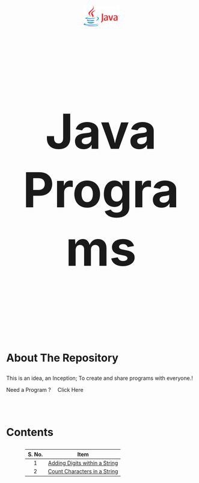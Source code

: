 <style>

  .content {
    text-align: center;
    margin: auto;
  }

  table {
    width: 80%;
  }

  th, td {
    text-align: center;
  }

</style>

<p align='center'>
  <a href='#'>
    <img src='images/Java_logo_icon.png' alt='Logo' style='width:20%; height:20%;'>
  </a>
  <br><br>
  <h2 align='center' style='font-size:8rem;'>Java Programs</h2>
</p>
<br><br><br>

# <p style='text-align: justify;'>About The Repository</p>

<p style='text-align: justify;'>This is an idea, an Inception;  To create and share programs with everyone.!</p>
<p align='justify'> Need a Program ? &emsp;<a style='color: coroal; text-decoration:none;' href='https://sriramanraji.github.io/requestprogram/'>Click Here</a></p>
<br><br>

# <p style='text-align: justify;'>Contents</p>

<div align='center' style='width: 100%;'>

| S. No. | Item                                                                                                            |
| ------ | --------------------------------------------------------------------------------------------------------------- |
| 1      | [Adding Digits within a String](https://github.com/SriramanRaji/Java-Programs/blob/main/AddDigitsInString.java) |
|2| [Count Characters in a String](https://github.com/SriramanRaji/Java-Programs/blob/main/CountCharacters.java) |

</div>
